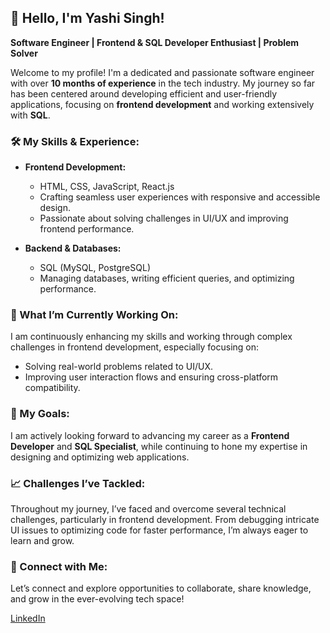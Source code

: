 ## 👋 Hello, I'm Yashi Singh! 

**Software Engineer | Frontend & SQL Developer Enthusiast | Problem Solver**

Welcome to my profile! I'm a dedicated and passionate software engineer with over **10 months of experience** in the tech industry. My journey so far has been centered around developing efficient and user-friendly applications, focusing on **frontend development** and working extensively with **SQL**.

### 🛠️ My Skills & Experience:
- **Frontend Development:** 
  - HTML, CSS, JavaScript, React.js
  - Crafting seamless user experiences with responsive and accessible design.
  - Passionate about solving challenges in UI/UX and improving frontend performance.
  
- **Backend & Databases:** 
  - SQL (MySQL, PostgreSQL)
  - Managing databases, writing efficient queries, and optimizing performance.

### 🌱 What I’m Currently Working On:
I am continuously enhancing my skills and working through complex challenges in frontend development, especially focusing on:
- Solving real-world problems related to UI/UX.
- Improving user interaction flows and ensuring cross-platform compatibility.
  
### 🎯 My Goals:
I am actively looking forward to advancing my career as a **Frontend Developer** and **SQL Specialist**, while continuing to hone my expertise in designing and optimizing web applications.

### 📈 Challenges I’ve Tackled:
Throughout my journey, I’ve faced and overcome several technical challenges, particularly in frontend development. From debugging intricate UI issues to optimizing code for faster performance, I’m always eager to learn and grow.

### 🔗 Connect with Me:
Let’s connect and explore opportunities to collaborate, share knowledge, and grow in the ever-evolving tech space!

[LinkedIn](https://www.linkedin.com/in/yashi-singh-b4143a246)

